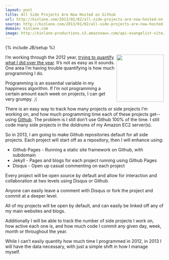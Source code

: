 ```yaml
---
layout: post
title: All Side Projects Are Now Hosted on Github
url: http://kinlane.com/2013/01/02/all-side-projects-are-now-hosted-on-github/
source: http://kinlane.com/2013/01/02/all-side-projects-are-now-hosted-on-github/
domain: kinlane.com
image: http://kinlane-productions.s3.amazonaws.com/api-evangelist-site/blog/github-logo-basic.png
---
```

{% include JB/setup %}<p>
     <img class="c1" src="https://s3.amazonaws.com/kinlane-productions/api-evangelist/github/github-logo.png" alt="" width="150" align="right" />
</p>
<p>
     I’m working through the 2012 year, <a href="http://personaldata.apievangelist.com/">trying to quantify what I did over the year</a>. It’s not as easy as it sounds. One area I’m having trouble quantifying is how much programming I do.
</p>
<p>
     Programming is an essential variable in my happiness algorithm. If I’m not programming a certain amount each week on projects, I can get very grumpy. ;(
</p>
<p>
     There is an easy way to track how many projects or side projects I’m working on, and how much programming time each of these projects get--using <a title="Github" href="http://github.com">Github</a>. The problem is I still don’t use Github 100% of the time. I still code many side projects in the doldrums of my Amazon EC2 server(s).
</p>
<p>
     So in 2013, I am going to make Github repositories default for all side projects. Each project will start off as a repository, then I will enhance using:
</p>
<ul class="mainlist">
     <li>Github Pages - Running a static site framework on Github, with subdomain
     </li>
     <li>Jekyll - Pages and blogs for each project running using Github Pages
     </li>
     <li>Disqus - Open up casual commenting on each project
     </li>
</ul>
<p>
     Every project will be open source by default and allow for interaction and collaboration at two levels using Disqus or Github.
</p>
<p>
     Anyone can easily leave a comment with Disqus or fork the project and commit at a deeper level.
</p>
<p>
     All of my projects will be open by default, and can easily be linked off any of my main websites and blogs.
</p>
<p>
     Additionally I will be able to track the number of side projects I work on, how active each one is, and how much code I commit any given day, week, month or throughout the year.
</p>
<p>
     While I can’t easily quantity how much time I programmed in 2012, in 2013 I will have the data necessary, with just a simple shift in how I manage myself.
</p>